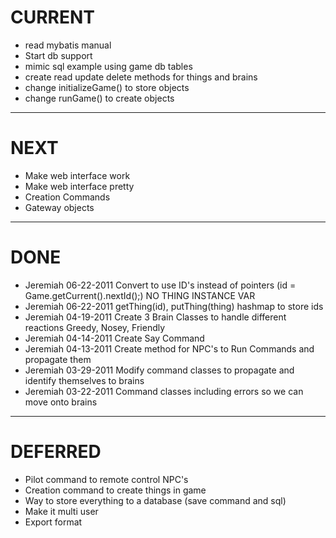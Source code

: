 CURRENT
=======
* read mybatis manual
* Start db support
* mimic sql example using game db tables
* create read update delete methods for things and brains
* change initializeGame() to store objects
* change runGame() to create objects
---

NEXT
====
* Make web interface work
* Make web interface pretty
* Creation Commands
* Gateway objects 

---

DONE
====
* Jeremiah 06-22-2011 Convert to use ID's instead of pointers (id = Game.getCurrent().nextId();) NO THING INSTANCE VAR
* Jeremiah 06-22-2011 getThing(id), putThing(thing)   hashmap to store ids
* Jeremiah 04-19-2011 Create 3 Brain Classes to handle different reactions Greedy, Nosey, Friendly
* Jeremiah 04-14-2011 Create Say Command
* Jeremiah 04-13-2011 Create method for NPC's to Run Commands and propagate them
* Jeremiah 03-29-2011 Modify command classes to propagate and identify themselves to brains
* Jeremiah 03-22-2011 Command classes including errors so we can move onto brains

---

DEFERRED
========
* Pilot command to remote control NPC's
* Creation command to create things in game
* Way to store everything to a database (save command and sql) 
* Make it multi user
* Export format 